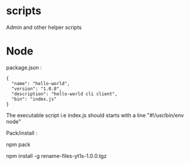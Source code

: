 # scripts
Admin and other helper scripts

# Node

package.json :
```
{
  "name": "hello-world",
  "version": "1.0.0",
  "description": "hello-world cli client",
  "bin": "index.js"
}
```

The executable script i.e index.js should starts with a line "#!/usr/bin/env node"

Pack/install :

npm pack

npm install -g rename-files-yt1s-1.0.0.tgz

